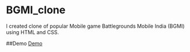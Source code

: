 # BGMI_clone
I created clone of popular Mobile game Battlegrounds Mobile India (BGMI) using HTML and CSS.

##Demo
<a href="https://faizanmir01.github.io/BGMI_Website_clone/">Demo</a>
